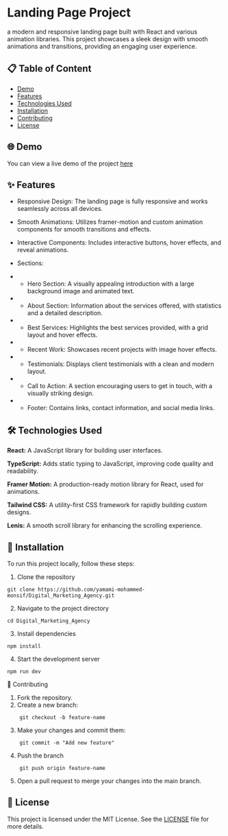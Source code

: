 # Landing Page Project

a modern and responsive landing page built with React and various animation libraries. This project showcases a sleek design with smooth animations and transitions, providing an engaging user experience.

## 📋 Table of Content

- [Demo](#demo)
- [Features](#features)
- [Technologies Used](#technologies-used)
- [Installation](#installation)
- [Contributing](#contributing)
- [License](#license)

## 🌐 Demo

You can view a live demo of the project [here](https://yamami-mohammed-monsif.github.io/Digital_Marketing_Agency/)

## ✨ Features

- Responsive Design: The landing page is fully responsive and works seamlessly across all devices.

- Smooth Animations: Utilizes framer-motion and custom animation components for smooth transitions and effects.

- Interactive Components: Includes interactive buttons, hover effects, and reveal animations.

- Sections:

- - Hero Section: A visually appealing introduction with a large background image and animated text.

- - About Section: Information about the services offered, with statistics and a detailed description.

- - Best Services: Highlights the best services provided, with a grid layout and hover effects.

- - Recent Work: Showcases recent projects with image hover effects.

- - Testimonials: Displays client testimonials with a clean and modern layout.

- - Call to Action: A section encouraging users to get in touch, with a visually striking design.

- - Footer: Contains links, contact information, and social media links.

## 🛠️ Technologies Used

**React:** A JavaScript library for building user interfaces.

**TypeScript:** Adds static typing to JavaScript, improving code quality and readability.

**Framer Motion:** A production-ready motion library for React, used for animations.

**Tailwind CSS:** A utility-first CSS framework for rapidly building custom designs.

**Lenis:** A smooth scroll library for enhancing the scrolling experience.

## 🚀 Installation

To run this project locally, follow these steps:

1. Clone the repository

```
git clone https://github.com/yamami-mohammed-monsif/Digital_Marketing_Agency.git
```

2. Navigate to the project directory

```
cd Digital_Marketing_Agency
```

3. Install dependencies

```
npm install
```

4. Start the development server

```
npm run dev
```

🤝 Contributing

1. Fork the repository.
2. Create a new branch:

```
    git checkout -b feature-name
```

3. Make your changes and commit them:

```
    git commit -m "Add new feature"
```

4. Push the branch

```
    git push origin feature-name
```

5. Open a pull request to merge your changes into the main branch.

## 📄 License

This project is licensed under the MIT License. See the [LICENSE](./LICENCE.txt) file for more details.
